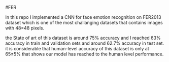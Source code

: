 #FER

In this repo I implemented a CNN for face emotion recognition on FER2013 dataset which is one of the most challanging datasets that contains images with 48×48 pixels.

the State of art of this dataset is around 75% accuracy and I reached 63% accuracy in train and validation sets and  around 62.7% accuracy in test set.
it is considerable that human-level accuracy of this dataset is only at 65±5%
that shows our model has reached to the human level performance.